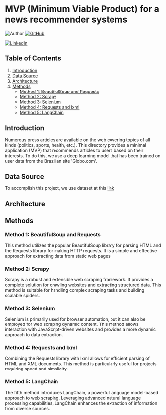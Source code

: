 # MVP (Minimum Viable Product) for a news recommender systems
![Author](https://img.shields.io/badge/Author-Ahmed%20Ait%20Ouazzou-brightgreen)
[![GitHub](https://img.shields.io/badge/GitHub-Follow%20Me-lightgrey)](https://github.com/ahmedaao)

[![LinkedIn](https://img.shields.io/badge/LinkedIn-Connect%20with%20Me-informational)](https://www.linkedin.com/in/ahmed-ait-ouazzou/)

## Table of Contents

1. [Introduction](#introduction)
2. [Data Source](#data-source)
3. [Architecture](#architecture)
4. [Methods](#methods)
    - [Method 1: BeautifulSoup and Requests](#method-1-beautifulsoup-and-requests)
    - [Method 2: Scrapy](#method-2-scrapy)
    - [Method 3: Selenium](#method-3-selenium)
    - [Method 4: Requests and lxml](#method-4-requests-and-lxml)
    - [Method 5: LangChain](#method-5-langchain)

## Introduction


Numerous press articles are available on the web covering topics of all kinds (politics, sports, health, etc.). This directory provides a minimal application (MVP) that recommends articles to users based on their interests. To do this, we use a deep learning model that has been trained on user data from the Brazilian site 'Globo.com'.

## Data Source

To accomplish this project, we use dataset at this [link](https://www.kaggle.com/datasets/gspmoreira/news-portal-user-interactions-by-globocom#clicks_sample.csv)

## Architecture


## Methods

### Method 1: BeautifulSoup and Requests

This method utilizes the popular BeautifulSoup library for parsing HTML and the Requests library for making HTTP requests. It is a simple and effective approach for extracting data from static web pages.

### Method 2: Scrapy

Scrapy is a robust and extensible web scraping framework. It provides a complete solution for crawling websites and extracting structured data. This method is suitable for handling complex scraping tasks and building scalable spiders.

### Method 3: Selenium

Selenium is primarily used for browser automation, but it can also be employed for web scraping dynamic content. This method allows interaction with JavaScript-driven websites and provides a more dynamic approach to data extraction.

### Method 4: Requests and lxml

Combining the Requests library with lxml allows for efficient parsing of HTML and XML documents. This method is particularly useful for projects requiring speed and simplicity.

### Method 5: LangChain

The fifth method introduces LangChain, a powerful language model-based approach to web scraping. Leveraging advanced natural language processing capabilities, LangChain enhances the extraction of information from diverse sources.